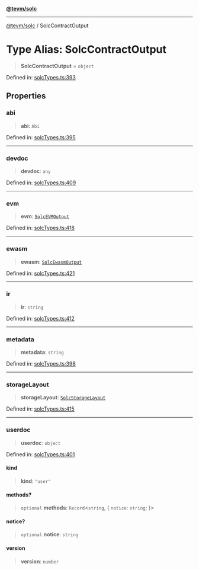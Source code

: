 [**@tevm/solc**](../README.md)

***

[@tevm/solc](../globals.md) / SolcContractOutput

# Type Alias: SolcContractOutput

> **SolcContractOutput** = `object`

Defined in: [solcTypes.ts:393](https://github.com/evmts/tevm-monorepo/blob/main/bundler-packages/solc/src/solcTypes.ts#L393)

## Properties

### abi

> **abi**: `Abi`

Defined in: [solcTypes.ts:395](https://github.com/evmts/tevm-monorepo/blob/main/bundler-packages/solc/src/solcTypes.ts#L395)

***

### devdoc

> **devdoc**: `any`

Defined in: [solcTypes.ts:409](https://github.com/evmts/tevm-monorepo/blob/main/bundler-packages/solc/src/solcTypes.ts#L409)

***

### evm

> **evm**: [`SolcEVMOutput`](SolcEVMOutput.md)

Defined in: [solcTypes.ts:418](https://github.com/evmts/tevm-monorepo/blob/main/bundler-packages/solc/src/solcTypes.ts#L418)

***

### ewasm

> **ewasm**: [`SolcEwasmOutput`](SolcEwasmOutput.md)

Defined in: [solcTypes.ts:421](https://github.com/evmts/tevm-monorepo/blob/main/bundler-packages/solc/src/solcTypes.ts#L421)

***

### ir

> **ir**: `string`

Defined in: [solcTypes.ts:412](https://github.com/evmts/tevm-monorepo/blob/main/bundler-packages/solc/src/solcTypes.ts#L412)

***

### metadata

> **metadata**: `string`

Defined in: [solcTypes.ts:398](https://github.com/evmts/tevm-monorepo/blob/main/bundler-packages/solc/src/solcTypes.ts#L398)

***

### storageLayout

> **storageLayout**: [`SolcStorageLayout`](SolcStorageLayout.md)

Defined in: [solcTypes.ts:415](https://github.com/evmts/tevm-monorepo/blob/main/bundler-packages/solc/src/solcTypes.ts#L415)

***

### userdoc

> **userdoc**: `object`

Defined in: [solcTypes.ts:401](https://github.com/evmts/tevm-monorepo/blob/main/bundler-packages/solc/src/solcTypes.ts#L401)

#### kind

> **kind**: `"user"`

#### methods?

> `optional` **methods**: `Record`\<`string`, \{ `notice`: `string`; \}\>

#### notice?

> `optional` **notice**: `string`

#### version

> **version**: `number`
